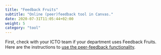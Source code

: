 ```yaml
---
title: "Feedback Fruits"
subtitle: "Online (peer)feedback tool in Canvas."
date: 2020-07-31T11:05:44+02:00
weight: 5
category: "tool"
---
```


First, check with your ICTO team if your department uses Feedback Fruits. Here are the instructions to [use the peer-feedback functionality](https://vimeo.com/252696165).
